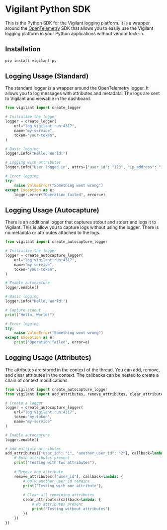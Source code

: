 # Vigilant Python SDK

This is the Python SDK for the Vigilant logging platform. It is a wrapper around the [OpenTelemetry](https://opentelemetry.io/) SDK that allows you to easily use the Vigilant logging platform in your Python applications without vendor lock-in.

## Installation

```bash
pip install vigilant-py
```

## Logging Usage (Standard)
The standard logger is a wrapper around the OpenTelemetry logger. It allows you to log messages with attributes and metadata. The logs are sent to Vigilant and viewable in the dashboard.
```python
from vigilant import create_logger

# Initialize the logger
logger = create_logger(
    url="log.vigilant.run:4317",
    name="my-service",
    token="your-token",
)

# Basic logging
logger.info("Hello, World!")

# Logging with attributes
logger.info("User logged in", attrs={"user_id": "123", "ip_address": "192.168.1.1"})

# Error logging
try:
    raise ValueError("Something went wrong")
except Exception as e:
    logger.error("Operation failed", error=e)
```

## Logging Usage (Autocapture)
There is an additional logger that captures stdout and stderr and logs it to Vigilant. This is allow you to capture logs without using the logger. There is no metadata or attributes attached to the logs.
```python
from vigilant import create_autocapture_logger

# Initialize the logger
logger = create_autocapture_logger(
    url="log.vigilant.run:4317",
    name="my-service",
    token="your-token",
)

# Enable autocapture
logger.enable()

# Basic logging
logger.info("Hello, World!")

# Capture stdout
print("Hello, World!")

# Error logging
try:
    raise ValueError("Something went wrong")
except Exception as e:
    print("Operation failed", error=e)
```

## Logging Usage (Attributes)
The attributes are stored in the context of the thread. You can add, remove, and clear attributes in the context. The callbacks can be nested to create a chain of context modifications.

```python
from vigilant import create_autocapture_logger
from vigilant import add_attributes, remove_attributes, clear_attributes

# Create a logger
logger = create_autocapture_logger(
    url="log.vigilant.run:4317",
    token="my-token",
    name="my-service"
)

# Enable autocapture
logger.enable()

# Add multiple attributes
add_attributes({"user_id": "1", "another_user_id": "2"}, callback=lambda: {
    # Both attributes present
    print("Testing with two attributes"),
    
    # Remove one attribute
    remove_attributes(["user_id"], callback=lambda: {
        # Only another_user_id remains
        print("Testing with one attribute"),
        
        # Clear all remaining attributes
        clear_attributes(callback=lambda: {
            # No attributes present
            print("Testing without attributes")
        })
    })
})
```
